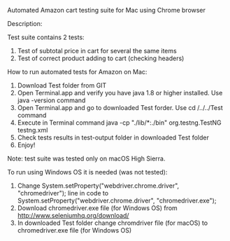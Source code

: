 Automated Amazon cart testing suite for Mac using Chrome browser

Description:

Test suite contains 2 tests:
1. Test of subtotal price in cart for several the same items
2. Test of correct product adding to cart (checking headers)


How to run automated tests for Amazon on Mac:

1. Download Test folder from GIT
2. Open Terminal.app and verify you have java 1.8 or higher installed. Use    java -version    command
2. Open Terminal.app and go to downloaded Test forder. Use     cd /../../Test   command
3. Execute in Terminal command    java -cp "./lib/*:./bin" org.testng.TestNG testng.xml
4. Check tests results in test-output folder in downloaded Test folder
5. Enjoy!


Note: test suite was tested only on macOS High Sierra.

To run using Windows OS it is needed (was not tested):
1. Change   System.setProperty("webdriver.chrome.driver", "chromedriver");  line in code to System.setProperty("webdriver.chrome.driver", "chromedriver.exe");
2. Download chromedriver.exe file (for Windows OS) from http://www.seleniumhq.org/download/
3. In downloaded Test folder change chromdriver file (for macOS) to chromedriver.exe file (for Windows OS)
